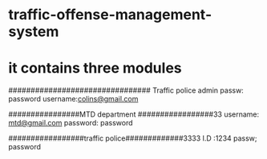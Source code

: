 # traffic-offense-management-system
# it contains three modules

################################
Traffic police admin
passw: password
username:colins@gmail.com

################MTD department #################33
username: mtd@gmail.com
password: password

#################traffic police#############3333
I.D :1234
passw; password

